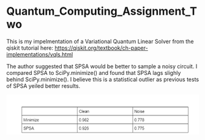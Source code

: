 # Quantum_Computing_Assignment_Two

This is my impelmentation of a Variational Quantum Linear Solver from the qiskit tutorial here: https://qiskit.org/textbook/ch-paper-implementations/vqls.html

The author suggested that SPSA would be better to sample a noisy circuit. I compared SPSA to SciPy.minimize() and found that SPSA lags slighly behind SciPy.minimize(). I believe this is a statistical outlier as previous tests of SPSA yeiled better results. 


![SPSA_Table](https://github.com/Colin-Orian/Quantum_Computing_Assignment_Two/blob/main/SPSA.PNG "SPSA and minimize Results")
